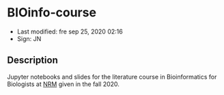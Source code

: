 # BIOinfo-course

- Last modified: fre sep 25, 2020  02:16
- Sign: JN

## Description

Jupyter notebooks and slides for the literature course in Bioinformatics for Biologists at
[NRM](https://www.nrm.se/) given in the fall 2020.

